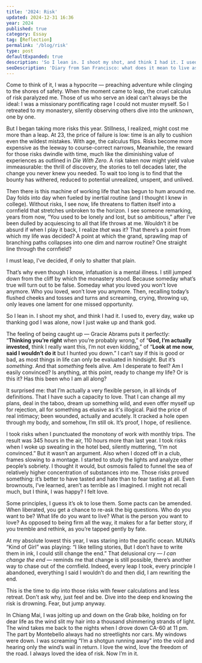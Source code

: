 ```yaml
---
title: '2024: Risk'
updated: 2024-12-31 16:36
year: 2024
published: true
category: Essay
tag: [Reflection]
permalink: '/blog/risk'
type: post
defaultExpanded: true
description: 'So I lean in. I shoot my shot, and think I had it. I used to, every day, wake up thanking god I was alone, now I just wake up and thank god.'
seoDescription: 'Diary from San Francisco: what does it mean to live as a contradiction. To be duplicitous is to be uncertain. Without that uncertainty, there will be no doubt, and therefore no faith.'
---
```


Come to think of it, I was a hypocrite — preaching adventure while clinging to the shores of safety. When the moment came to leap, the cruel calculus of risk paralyzed me. Those of us who serve an ideal can’t always be the ideal: I was a missionary pontificating rage I could not muster myself. So I retreated to my monastery, silently observing others dive into the unknown, one by one.

But I began taking more risks this year. Stillness, I realized, might cost me more than a leap. At 23, the price of failure is low: time is an ally to cushion even the wildest mistakes. With age, the calculus flips. Risks become more expensive as the leeway to course-correct narrows, Meanwhile, the reward for those risks dwindle with time, much like the diminishing value of experiences as outlined in _Die With Zero_. A risk taken now might yield value immeasurable: the thrill of discovery, the stories to tell decades later, the change you never knew you needed. To wait too long is to find that the bounty has withered, reduced to potential unrealized, unspent, and unlived.

Then there is this machine of working life that has begun to hum around me. Day folds into day when fueled by inertial routine (and I thought I knew in college). Without risks, I see now, life threatens to flatten itself into a cornfield that stretches unbroken to the horizon. I see someone remarking, years from now, “You used to be lonely and lost, but so ambitious,” after I’ve been dulled by acquiescing to all that life throws at me. Wouldn’t it be absurd if when I play it back, I realize _that_ was it? That there’s a point from which my life was decided? A point at which the grand, sprawling map of branching paths collapses into one dim and narrow routine? One straight line through the cornfield?

I must leap, I’ve decided, if only to shatter that plain.

That’s why even though I know, infatuation is a mental illness. I still jumped down from the cliff by which the monastery stood. Because someday what’s true will turn out to be false. Someday what you loved you won't love anymore. Who you loved, won’t love you anymore. Then, recalling today’s flushed cheeks and tosses and turns and screaming, crying, throwing up, only leaves one lament for one missed opportunity.

So I lean in. I shoot my shot, and think I had it. I used to, every day, wake up thanking god I was alone, now I just wake up and thank god.

The feeling of being caught up — Gracie Abrams puts it perfectly: “**Thinking you’re right** when you’re probably wrong,” of “**God, I’m actually invested,** think I really want this, I’m not even kidding,” of “**Look at me now, said I wouldn’t do it** but I hunted you down.” I can’t say if this is good or bad, as most things in life can only be evaluated in hindsight. But it’s _something_. And that _something_ feels alive. Am I desperate to feel? Am I easily convinced? Is anything, at this point, ready to change my life? Or is this it? Has this been who I am all along?

It surprised me: that I’m actually a very flexible person, in all kinds of definitions. That I have such a capacity to love. That I can change all my plans, deal in the taboo, dream up something wild, and even offer myself up for rejection, all for something as elusive as it's illogical. Paid the price of real intimacy; been wounded, actually and acutely. It cracked a hole open through my body, and somehow, I’m still ok. It’s proof, I hope, of resilience.

I took risks when I punctuated the monotony of work with monthly trips. The result was 345 hours in the air, 110 hours more than last year. I took risks when I woke up sweating in the hotel bed, silently muttering, “I’m not convinced.” But it wasn’t an argument. Also when I dozed off in a club, frames slowing to a montage. I started to study the lights and analyze other people’s sobriety. I thought it would, but osmosis failed to funnel the sea of relatively higher concentration of substances into me. Those risks proved something: it’s better to have tasted and hate than to fear tasting at all. Even brownouts, I’ve learned, aren’t as terrible as I imagined. I might not recall much, but I think, I was happy? I felt love.

Some principles, I guess it’s ok to lose them. Some pacts can be amended. When liberated, you get a chance to re-ask the big questions. Who do you want to be? What life do you want to live? What is the person you want to love? As opposed to being firm all the way, it makes for a far better story, if you tremble and rethink, as you’re tapped gently by fate.

At my absolute lowest this year, I was staring into the pacific ocean. MUNA’s “Kind of Girl” was playing: “I like telling stories, But I don’t have to write them in ink, I could still change the end.” That delusional cry — _I can change the end_ — reminds me that change is still possible, there’s another way to chase out of the cornfield. Indeed, every leap I took, every principle I abandoned, everything I said I wouldn’t do and then did, I am rewriting the end.

This is the time to dip into those risks with fewer calculations and less retreat. Don't ask why, just feel and be. Dive into the deep end knowing the risk is drowning. Fear, but jump anyway.

In Chiang Mai, I was jolting up and down on the Grab bike, holding on for dear life as the wind slit my hair into a thousand shimmering strands of light. The wind takes me back to the nights when I drove down CA-60 at 11 pm. The part by Montebello always had no streetlights nor cars. My windows were down. I was screaming “I’m a shotgun running away” into the void and hearing only the wind’s wail in return. I love the wind, love the freedom of the road. I always loved the idea of risk. Now I’m in it.
